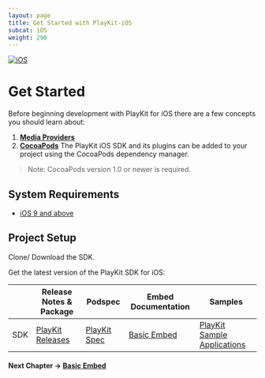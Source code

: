 ```yaml
---
layout: page
title: Get Started with PlayKit-iOS
subcat: iOS
weight: 290
---
```


[![iOS](https://img.shields.io/badge/iOS-Supported-green.svg)](https://github.com/kaltura/player-sdk-native-ios) 

# Get Started

Before beginning development with PlayKit for iOS there are a few concepts you should learn about:

1. [**Media Providers**](https://github.com/kaltura/DeveloperPortalDocs/blob/playkit-tr/documentation/PlayKit/MediaProviders.md)
2. [**CocoaPods**](https://guides.cocoapods.org/using/using-cocoapods.html) The PlayKit iOS SDK and its plugins can be added to your project using the CocoaPods dependency manager. 

> Note: CocoaPods version 1.0 or newer is required.

## System Requirements

* [iOS 9 and above](https://developer.apple.com/library/content/releasenotes/General/WhatsNewIniOS/Articles/iOS9.html#//apple_ref/doc/uid/TP40016198-SW1)

## Project Setup

Clone/ Download the SDK.

Get the latest version of the PlayKit SDK for iOS:

|     | Release Notes & Package                                             | Podspec                                                              | Embed Documentation                   | Samples                                                                       |
|-----|---------------------------------------------------------------------|----------------------------------------------------------------------|-------------------------------------------|-------------------------------------------------------------------------------|
| SDK | [PlayKit Releases](https://github.com/kaltura/playkit-ios/releases) | [PlayKit Spec](https://github.com/CocoaPods/Specs/tree/master/Specs) | [Basic Embed](https://github.com/kaltura/DeveloperPortalDocs/blob/playkit/documentation/PlayKit/iOS_BasicEmbedDocumantation.md) | [PlayKit Sample Applications](https://github.com/kaltura/playkit-ios-samples) |




#### Next Chapter -> [Basic Embed](https://github.com/kaltura/DeveloperPortalDocs/blob/playkit/documentation/PlayKit/iOS_BasicEmbedDocumantation.md)
